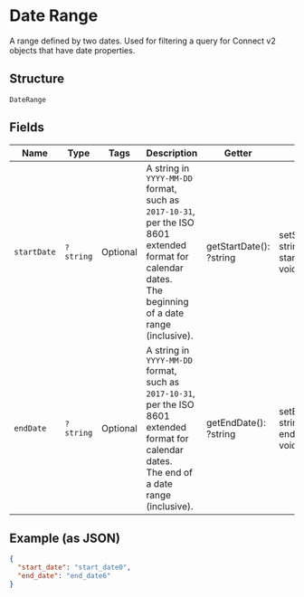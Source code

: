
# Date Range

A range defined by two dates. Used for filtering a query for Connect v2
objects that have date properties.

## Structure

`DateRange`

## Fields

| Name | Type | Tags | Description | Getter | Setter |
|  --- | --- | --- | --- | --- | --- |
| `startDate` | `?string` | Optional | A string in `YYYY-MM-DD` format, such as `2017-10-31`, per the ISO 8601<br>extended format for calendar dates.<br>The beginning of a date range (inclusive). | getStartDate(): ?string | setStartDate(?string startDate): void |
| `endDate` | `?string` | Optional | A string in `YYYY-MM-DD` format, such as `2017-10-31`, per the ISO 8601<br>extended format for calendar dates.<br>The end of a date range (inclusive). | getEndDate(): ?string | setEndDate(?string endDate): void |

## Example (as JSON)

```json
{
  "start_date": "start_date0",
  "end_date": "end_date6"
}
```

